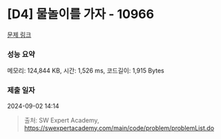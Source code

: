 # [D4] 물놀이를 가자 - 10966 

[문제 링크](https://swexpertacademy.com/main/code/problem/problemDetail.do?contestProbId=AXWXMZta-PsDFAST) 

### 성능 요약

메모리: 124,844 KB, 시간: 1,526 ms, 코드길이: 1,915 Bytes

### 제출 일자

2024-09-02 14:14



> 출처: SW Expert Academy, https://swexpertacademy.com/main/code/problem/problemList.do